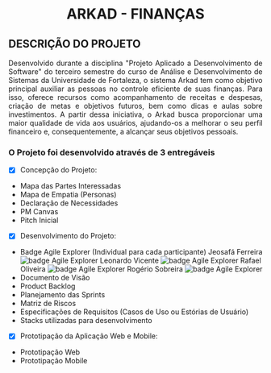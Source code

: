 <h1 align="center"> ARKAD - FINANÇAS </h1>

## DESCRIÇÃO DO PROJETO

<p align="justify">
 Desenvolvido durante a disciplina "Projeto Aplicado a Desenvolvimento de Software" do terceiro semestre do curso de Análise e Desenvolvimento de Sistemas da Universidade de Fortaleza, o sistema Arkad tem como objetivo principal auxiliar as pessoas no controle eficiente de suas finanças. Para isso, oferece recursos como acompanhamento de receitas e despesas, criação de metas e objetivos futuros, bem como dicas e aulas sobre investimentos. A partir dessa iniciativa, o Arkad busca proporcionar uma maior qualidade de vida aos usuários, ajudando-os a melhorar o seu perfil financeiro e, consequentemente, a alcançar seus objetivos pessoais.
 </p>

### O Projeto foi desenvolvido através de 3 entregáveis
- [x] Concepção do Projeto:
 - Mapa das Partes Interessadas
 - Mapa de Empatia (Personas)
 - Declaração de Necessidades
 - PM Canvas
 - Pitch Inicial

- [x] Desenvolvimento do Projeto:
 - Badge Agile Explorer (Individual para cada participante)
        Jeosafá Ferreira
        ![badge Agile Explorer](https://drive.google.com/file/d/1LwHQ40PxWXbnTtDrRGNFSqKRuGyEvyrQ/view?usp=share_link)
        Leonardo Vicente
        ![badge Agile Explorer]()
        Rafael Oliveira
        ![badge Agile Explorer](https://drive.google.com/file/d/1s-W6CSojuVh1bklXzuL3a83_sIM4N8fH/view?usp=share_link)
        Rogério Sobreira
        ![badge Agile Explorer](https://drive.google.com/file/d/1LwHQ40PxWXbnTtDrRGNFSqKRuGyEvyrQ/view?usp=share_link)
 - Documento de Visão
 - Product Backlog
 - Planejamento das Sprints
 - Matriz de Riscos
 - Especificações de Requisitos (Casos de Uso ou Estórias de Usuário)
 - Stacks utilizadas para desenvolvimento

- [x] Prototipação da Aplicação Web e Mobile:
 - Prototipação Web
 - Prototipação Mobile


